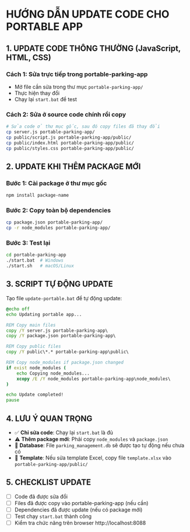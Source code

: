 # HƯỚNG DẪN UPDATE CODE CHO PORTABLE APP

## 1. UPDATE CODE THÔNG THƯỜNG (JavaScript, HTML, CSS)

### Cách 1: Sửa trực tiếp trong portable-parking-app
- Mở file cần sửa trong thư mục `portable-parking-app/`
- Thực hiện thay đổi
- Chạy lại `start.bat` để test

### Cách 2: Sửa ở source code chính rồi copy
```bash
# Sửa code ở thư mục gốc, sau đó copy files đã thay đổi
cp server.js portable-parking-app/
cp public/script.js portable-parking-app/public/
cp public/index.html portable-parking-app/public/
cp public/styles.css portable-parking-app/public/
```

## 2. UPDATE KHI THÊM PACKAGE MỚI

### Bước 1: Cài package ở thư mục gốc
```bash
npm install package-name
```

### Bước 2: Copy toàn bộ dependencies
```bash
cp package.json portable-parking-app/
cp -r node_modules portable-parking-app/
```

### Bước 3: Test lại
```bash
cd portable-parking-app
./start.bat  # Windows
./start.sh   # macOS/Linux
```

## 3. SCRIPT TỰ ĐỘNG UPDATE

Tạo file `update-portable.bat` để tự động update:

```bat
@echo off
echo Updating portable app...

REM Copy main files
copy /Y server.js portable-parking-app\
copy /Y package.json portable-parking-app\

REM Copy public files
copy /Y public\*.* portable-parking-app\public\

REM Copy node_modules if package.json changed
if exist node_modules (
    echo Copying node_modules...
    xcopy /E /Y node_modules portable-parking-app\node_modules\
)

echo Update completed!
pause
```

## 4. LƯU Ý QUAN TRỌNG

- ✅ **Chỉ sửa code**: Chạy lại `start.bat` là đủ
- ⚠️ **Thêm package mới**: Phải copy `node_modules` và `package.json`
- 🔄 **Database**: File `parking_management.db` sẽ được tạo tự động nếu chưa có
- 📁 **Template**: Nếu sửa template Excel, copy file `template.xlsx` vào `portable-parking-app/public/`

## 5. CHECKLIST UPDATE

- [ ] Code đã được sửa đổi
- [ ] Files đã được copy vào portable-parking-app (nếu cần)
- [ ] Dependencies đã được update (nếu có package mới)
- [ ] Test chạy `start.bat` thành công
- [ ] Kiểm tra chức năng trên browser http://localhost:8088
